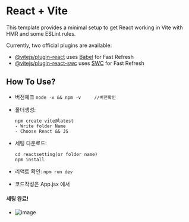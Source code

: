 # React + Vite

This template provides a minimal setup to get React working in Vite with HMR and some ESLint rules.

Currently, two official plugins are available:

- [@vitejs/plugin-react](https://github.com/vitejs/vite-plugin-react/blob/main/packages/plugin-react/README.md) uses [Babel](https://babeljs.io/) for Fast Refresh
- [@vitejs/plugin-react-swc](https://github.com/vitejs/vite-plugin-react-swc) uses [SWC](https://swc.rs/) for Fast Refresh


## How To Use?
- 버전체크
   ```node -v && npm -v     //버전확인```
- 폴더생성:
  ```
  npm create vite@latest
  - Write folder Name
  - Choose React && JS
  ```
  
- 세팅 다운로드:
  ```
  cd reactsetting(or folder name)
  npm install
  ```

- 리액트 확인:
  ```npm run dev```
- 코드작성은 App.jsx 에서

#### 세팅 완료!
- ![image](https://github.com/user-attachments/assets/520faf0e-4a72-40b0-a858-d150ed528869)

